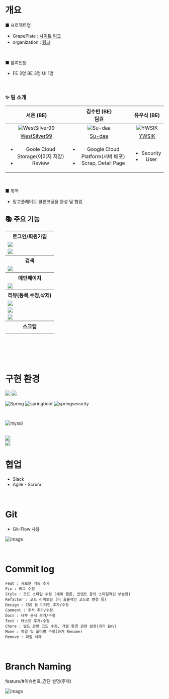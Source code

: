# 개요

■ 프로젝트명

- GrapePlate : [사이트 링크]()
- organization : [링크](https://github.com/GDSC-Team-4)

<br>

■ 참여인원

- FE 3명 BE 3명 UI 1명

<br>

### ✨ 팀 소개

|                                             서은 (BE) <br>                                             |                                                김수빈 (BE) <br> 팀원                                                 |                     유우식 (BE) <br>                     |
:-----------------------------------------------------------------------------------------------------------: | :------------------------------------------------------------------------------------------------------------------: | :-----------------------------------------------------------: 
|                            ![WestSilver99](https://avatars.githubusercontent.com/WestSilver99)                            |                             ![Su-daa](https://avatars.githubusercontent.com/Su-daa)                              | ![YWSIK](https://avatars.githubusercontent.com/YWSIK) |
|                                      [WestSilver99](https://github.com/WestSilver99)                                      |                                       [Su-daa](https://github.com/Su-daa)                                        |           [YWSIK](https://github.com/YWSIK)            |
| <ul><li>Goole Cloud Storage(이미지 저장)</li><li>Review</li></ul> | <ul><li>Google Cloud Platform(서버 배포)</li><li>Scrap, Detail Page</li></ul> | <ul><li>Security</li><li>User</li></ul> |


<br>

■ 목적

- 망고플레이트 클론코딩을 완성 및 협업

## 📚 주요 기능

<div align="center">
  <table>
    <tr align="center">
      <th>로그인/회원가입</th>
    </tr>
    <tr>      
      <td><img src=https://github.com/GDSC-Team-4/Mango_Back/assets/108813475/1042b95b-c17a-44bc-91b2-fa93d46b7554></td>
      </tr>
     <tr>  
      <td><img src=https://github.com/GDSC-Team-4/Mango_Back/assets/108813475/6f6e7a3a-a539-411c-ad07-c30daef43b36></td> 
    </tr>    
        <tr align="center">
      <th>검색</th>       
    </tr>
    <tr>      
      <td><img src=https://github.com/GDSC-Team-4/Mango_Back/assets/108813475/40f79cd8-be34-4f47-beb1-c2a4c60c9fc2></td>     
    </tr> 
          <tr align="center">
                 <th>메인페이지</th>
    </tr>
    <tr>      
      <td><img src=https://github.com/GDSC-Team-4/Mango_Back/assets/108813475/e985a164-fdc0-44ab-82dc-4d962fa8ae2f></td>
    </tr> 
                <tr align="center">
      <th>리뷰(등록,수정,삭제)</th>
    </tr>
    <tr>      
      <td><img src=https://github.com/GDSC-Team-4/Mango_Back/assets/108813475/9a846a14-dc19-4b0a-a0c9-a9f34e2dff0b></td>
    </tr>
        <tr>      
      <td><img src=https://github.com/GDSC-Team-4/Mango_Back/assets/108813475/5f316128-2914-48b9-ac21-52a3c0669ab2></td>
    </tr>
        <tr>      
      <td><img src=https://github.com/GDSC-Team-4/Mango_Back/assets/108813475/c03ef6a2-e68d-4ced-b217-ba296d827973></td>
    </tr> 
                <tr align="center">
      <th>스크랩</th>    
    </tr>
    <tr>      
      <td><img src=></td>     
    </tr> 
  </table>
</div>

</br>
</br>

<br/>




<br/>

# 구현 환경


<img src="https://img.shields.io/badge/java-007396?style=for-the-badge&logo=java&logoColor=white"> 
<img src="https://img.shields.io/badge/gradle-007396?style=for-the-badge&logo=gradle&logoColor=#02303A"> 

<br/>


![Spring](https://img.shields.io/badge/spring-6DB33F?style=for-the-badge&logo=spring&logoColor=white)
![springboot](https://img.shields.io/badge/springboot-6DB33F.svg?style=for-the-badge&logo=springboot&logoColor=white)
![springsecurity](https://img.shields.io/badge/springsecurity-6DB33F.svg?style=for-the-badge&logo=springsecurity&logoColor=white)


<br/>

![mysql](https://img.shields.io/badge/mysql-4479A1.svg?style=for-the-badge&logo=mysql&logoColor=white)

<br/>

 <img src="https://img.shields.io/badge/googlecloudstorage-AECBFA?style=for-the-badge&logo=googlecloud&logoColor=white"/>

<br/>

 <img src="https://img.shields.io/badge/googlecloud-4285F4?style=for-the-badge&logo=googlecloud&logoColor=white"/>

<br/>


# 협업

- Slack
- Agile - Scrum

<br/>

# Git

- Git-Flow 사용
  
![image](https://github.com/TR1LL1ON/TR1LL1ON_BE/assets/108813475/7ab6a8d8-5bad-41f3-9ecf-e6391c80f3f5)


<br/>

# Commit log

```
Feat : 새로운 기능 추가
Fix : 버그 수정
Style : 코드 스타일 수정 (세미 콜론, 인덴트 등의 스타일적인 부분만)
Refactor : 코드 리팩토링 (더 효율적인 코드로 변경 등)
Design : CSS 등 디자인 추가/수정
Comment : 주석 추가/수정
Docs : 내부 문서 추가/수정
Test : 테스트 추가/수정
Chore : 빌드 관련 코드 수정, 개발 환경 관련 설정(과거 Env)
Move : 파일 및 폴더명 수정(과거 Rename)
Remove : 파일 삭제
```
<br/>

# Branch Naming

feature/#이슈번호_간단 설명(주제)

![image](https://github.com/GDSC-Team-4/Mango_Back/assets/108813475/ea929b0c-58d8-40ed-bbb7-74861edc5b45)








